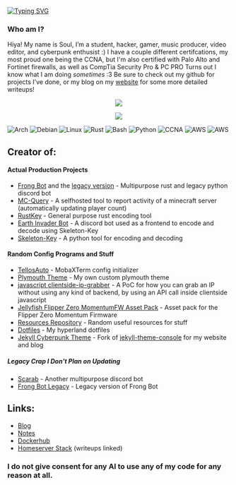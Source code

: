 
[![Typing SVG](https://readme-typing-svg.herokuapp.com?color=F7F7F7&lines=What+am+I%3F;I'm+a+hacker;I'm+a+programmer;I'm+a+sys+admin)](https://git.io/typing-svg)
  
<body>
  
### **Who am I?**
Hiya! My name is Soul, I’m a student, hacker, gamer, music producer, video editor, and cyberpunk enthusist :)
I have a couple different certifcations, my most proud one being the CCNA, but I'm also certified with Palo Alto and Fortinet firewalls, as well as CompTia Security Pro & PC PRO
Turns out I know what I am doing *sometimes* :3
Be sure to check out my github for projects I’ve done, or my blog on my [website](https://soulsender.me) for some more detailed writeups!

<p align="center">
<!-- This is for the fire-streak -->
<img src="https://github-readme-streak-stats.herokuapp.com?user=Soulsender&theme=dark&currStreakNum=650BEF&fire=0BDAEF&currStreakLabel=888888&dates=FFFFFF&background=000000&ring=FFFFFF&stroke=650BEF&sideNums=FFFFFF&sideLabels=888888&border=FFFFFF">
</a>
<!-- This is for the stats -->
<p align="center">
<img src="https://github-readme-stats.vercel.app/api?username=Soulsender&count_private=true&show_icons=true&title_color=ffffff&icon_color=650BEF&text_color=888888FF&bg_color=000000">
</a>

![Arch](https://img.shields.io/badge/Arch%20Linux-1793D1?logo=arch-linux&logoColor=fff&style=for-the-badge)
![Debian](https://img.shields.io/badge/Debian-D70A53?style=for-the-badge&logo=debian&logoColor=white)
![Linux](https://img.shields.io/badge/Linux-FCC624?style=for-the-badge&logo=linux&logoColor=black)
![Rust](https://img.shields.io/badge/rust-%23000000.svg?style=for-the-badge&logo=rust&logoColor=white)
![Bash](https://img.shields.io/badge/bash_script-%23121011.svg?style=for-the-badge&logo=gnu-bash&logoColor=white)
![Python](https://img.shields.io/badge/python-3670A0?style=for-the-badge&logo=python&logoColor=ffdd54)
![CCNA](https://img.shields.io/badge/ccna-ffffff?style=for-the-badge&logo=cisco&logoColor=0099ff)
![AWS](https://img.shields.io/badge/aws-000000?style=for-the-badge&logo=amazonwebservices&logoColor=yellow)
![AWS](https://img.shields.io/badge/azure-000000?style=for-the-badge&logo=icloud&logoColor=blue)

## Creator of:
#### Actual Production Projects
- [Frong Bot](https://github.com/Soulsender/frong-bot) and the [legacy version](https://github.com/Soulsender/frong-bot-python) - Multipurpose rust and legacy python discord bot
- [MC-Query](https://github.com/Soulsender/mc-query) - A selfhosted tool to report activity of a minecraft server (automatically updating player count)
- [RustKey](https://github.com/Soulsender/rust-key) - General purpose rust encoding tool
- [Earth Invader Bot](https://github.com/CosmodiumCS/MK19-Earth-Invader) - A discord bot used as a frontend to encode and decode using Skeleton-Key
- [Skeleton-Key](https://github.com/CosmodiumCS/MK15-SkeletonKey) - A python tool for encoding and decoding
#### Random Config Programs and Stuff
- [TelIosAuto](https://github.com/Soulsender/teliosauto) - MobaXTerm config initializer
- [Plymouth Theme](https://github.com/Soulsender/soulkiller-plymouth) - My own custom plymouth theme
- [javascript clientside-ip-grabber](https://github.com/Soulsender/client-side-ip-grabber) - A PoC for how you can grab an IP without using any kind of backend, by using an API call inside clientside javascript
- [Jellyfish Flipper Zero MomentumFW Asset Pack](https://github.com/Soulsender/flipper-custom) - Asset pack for the Flipper Zero Momentum Firmware
- [Resources Repository](https://github.com/CosmodiumCS/resources) - Random useful resources for stuff
- [Dotfiles](https://github.com/Soulsender/dotfiles) - My hyperland dotfiles
- [Jekyll Cyberpunk Theme](https://github.com/Soulsender/Soulsender.github.io) - Fork of [jekyll-theme-console](https://github.com/b2a3e8/jekyll-theme-console) for my website and blog
##### Legacy Crap I Don't Plan on Updating
- [Scarab](https://github.com/Soulsender/Scarab) - Another multipurpose discord bot
- [Frong Bot Legacy](https://github.com/Soulsender/frong-bot-python) - Legacy version of Frong Bot 

## Links:
- [Blog](https://soulsender.me)
- [Notes](https://notes.soulsender.me)
- [Dockerhub](https://hub.docker.com/u/soulsender)
- [Homeserver Stack](https://soulsender.me/blog/2025/03/25/network-diagram.html) (writeups linked)

### I do not give consent for any AI to use any of my code for any reason at all.

